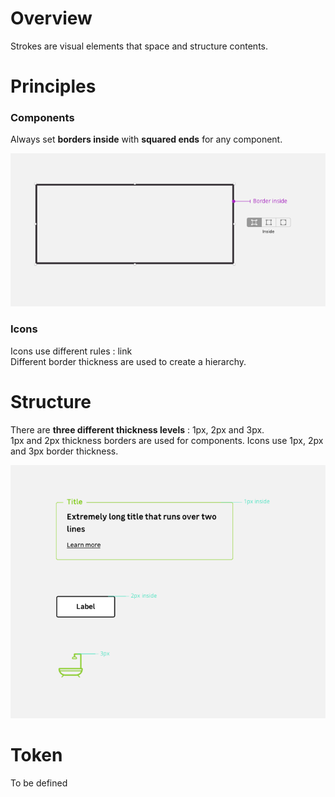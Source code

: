 # Overview
Strokes are visual elements that space and structure contents.



# Principles

### Components
Always set **borders inside** with **squared ends** for any component.

![strokesInside](StrokesInside.png)

### Icons
Icons use different rules : link <br>
Different border thickness are used to create a hierarchy.



# Structure
There are **three different thickness levels** : 1px, 2px and 3px. <br>
1px and 2px thickness borders are used for components.
Icons use 1px, 2px and 3px border thickness.

![strokesExemples](StrokesExemples.png)



# Token
To be defined

